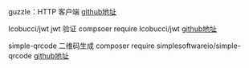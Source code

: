 guzzle：HTTP 客户端 [github地址](https://github.com/guzzle/guzzle)

lcobucci/jwt  jwt 验证 compsoer require lcobucci/jwt	[github地址](https://github.com/lcobucci/jwt)

simple-qrcode 二维码生成 composer require simplesoftwareio/simple-qrcode [github地址](https://github.com/SimpleSoftwareIO/simple-qrcode) 

